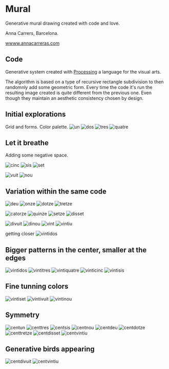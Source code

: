 # Mural
Generative mural drawing created with code and love.

Anna Carrers, Barcelona.

[wwww.annacarreras.com](wwww.annacarreras.com)

## Code
Generative system created with [Processing](www.processing.org) a language for the visual arts.

The algorithm is based on a type of recursive rectangle subdivision to then randomnly add some geometric form. Every time the code it's run the resulting image created is quite different from the previous one. Even though they maintain an aesthetic consistency chosen by design.

## Initial explorations
Grid and forms. Color palette.
![un](/captures/mural_2021_04_26_16_31_03.png)
![dos](/captures/mural_2021_04_26_16_31_05.png)
![tres](/captures/mural_2021_04_26_16_31_07.png)
![quatre](/captures/mural_2021_04_26_16_31_09.png)

## Let it breathe
Adding some negative space.

![cinc](/captures/mural_2021_04_29_20_31_47.png)
![sis](/captures/mural_2021_04_29_20_32_14.png)
![set](/captures/mural_2021_04_29_20_35_07.png)

![vuit](/captures/mural_2021_04_29_20_38_47.png)
![nou](/captures/mural_2021_04_29_20_39_00.png)

## Variation within the same code
![deu](/captures/mural_2021_04_29_20_40_28.png)
![onze](/captures/mural_2021_04_29_20_40_35.png)
![dotze](/captures/mural_2021_04_29_20_40_39.png)
![tretze](/captures/mural_2021_04_29_20_40_43.png)

![catorze](/captures/mural_2021_04_29_20_47_33.png)
![quinze](/captures/mural_2021_04_29_20_47_41.png)
![setze](/captures/mural_2021_04_29_20_47_52.png)
![disset](/captures/mural_2021_04_29_20_47_53.png)

![divuit](/captures/mural_2021_04_29_20_50_09.png)
![dinou](/captures/mural_2021_04_29_20_50_11.png)
![vint](/captures/mural_2021_04_29_20_50_12.png)
![vintiu](/captures/mural_2021_04_29_20_50_15.png)

getting closer
![vintidos](/captures/mural_2021_04_29_20_40_10.png)

## Bigger patterns in the center, smaller at the edges
![vintidos](/captures/mural_2021_05_07_19_11_25.png)
![vintitres](/captures/mural_2021_05_07_19_11_52.png)
![vintiquatre](/captures/mural_2021_05_07_19_12_03.png)
![vinticinc](/captures/mural_2021_05_07_19_12_10.png)
![vintisis](/captures/mural_2021_05_07_19_12_14.png)

## Fine tunning colors
![vintiset](/captures/mural_2021_05_07_19_38_42.png)
![vintivuit](/captures/mural_2021_05_07_19_38_51.png)
![vintinou](/captures/mural_2021_05_07_19_39_04.png)

## Symmetry
![centun](/captures/mural_2021_05_07_20_09_10.png)
![centtres](/captures/mural_2021_05_07_20_09_20.png)
![centsis](/captures/mural_2021_05_07_20_09_29.png)
![centnou](/captures/mural_2021_05_07_20_09_41.png)
![centdeu](/captures/mural_2021_05_07_20_09_43.png)
![centdotze](/captures/mural_2021_05_07_20_09_53.png)
![centtretze](/captures/mural_2021_05_07_20_09_58.png)
![centdisset](/captures/mural_2021_05_07_20_10_04.png)
![centvintiu](/captures/mural_2021_05_07_20_10_15.png)

## Generative birds appearing
![centdivuit](/captures/mural_2021_05_07_20_10_06.png)
![centvintiu](/captures/mural_2021_05_07_20_09_49.png)


